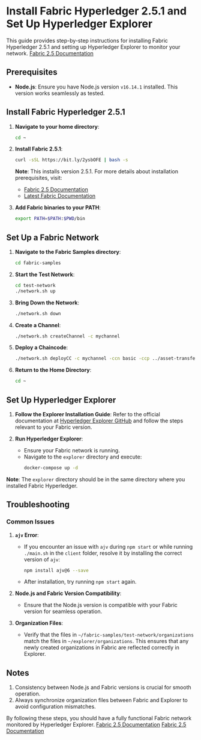 # Install Fabric Hyperledger 2.5.1 and Set Up Hyperledger Explorer

This guide provides step-by-step instructions for installing Fabric Hyperledger 2.5.1 and setting up Hyperledger Explorer to monitor your network.
[Fabric 2.5 Documentation](/src/1.png)
## Prerequisites

- **Node.js**: Ensure you have Node.js version `v16.14.1` installed. This version works seamlessly as tested.

## Install Fabric Hyperledger 2.5.1

1. **Navigate to your home directory**:
   ```bash
   cd ~
   ```

2. **Install Fabric 2.5.1**:
   ```bash
   curl -sSL https://bit.ly/2ysbOFE | bash -s
   ```
   **Note**: This installs version 2.5.1. For more details about installation prerequisites, visit:
   - [Fabric 2.5 Documentation](https://hyperledger-fabric.readthedocs.io/en/release-2.5/getting_started.html)
   - [Latest Fabric Documentation](https://hyperledger-fabric.readthedocs.io/en/latest/)

3. **Add Fabric binaries to your PATH**:
   ```bash
   export PATH=$PATH:$PWD/bin
   ```

## Set Up a Fabric Network

1. **Navigate to the Fabric Samples directory**:
   ```bash
   cd fabric-samples
   ```

2. **Start the Test Network**:
   ```bash
   cd test-network
   ./network.sh up
   ```

3. **Bring Down the Network**:
   ```bash
   ./network.sh down
   ```

4. **Create a Channel**:
   ```bash
   ./network.sh createChannel -c mychannel
   ```

5. **Deploy a Chaincode**:
   ```bash
   ./network.sh deployCC -c mychannel -ccn basic -ccp ../asset-transfer-basic/chaincode-javascript/ -ccl javascript
   ```

6. **Return to the Home Directory**:
   ```bash
   cd ~
   ```

## Set Up Hyperledger Explorer

1. **Follow the Explorer Installation Guide**:
   Refer to the official documentation at [Hyperledger Explorer GitHub](https://github.com/hyperledger-labs/blockchain-explorer) and follow the steps relevant to your Fabric version.

2. **Run Hyperledger Explorer**:
   - Ensure your Fabric network is running.
   - Navigate to the `explorer` directory and execute:
     ```bash
     docker-compose up -d
     ```

**Note**: The `explorer` directory should be in the same directory where you installed Fabric Hyperledger.

## Troubleshooting

### Common Issues

1. **`ajv` Error**:
   - If you encounter an issue with `ajv` during `npm start` or while running `./main.sh` in the `client` folder, resolve it by installing the correct version of `ajv`:
     ```bash
     npm install ajv@6 --save
     ```
   - After installation, try running `npm start` again.

2. **Node.js and Fabric Version Compatibility**:
   - Ensure that the Node.js version is compatible with your Fabric version for seamless operation.

3. **Organization Files**:
   - Verify that the files in `~/fabric-samples/test-network/organizations` match the files in `~/explorer/organizations`. This ensures that any newly created organizations in Fabric are reflected correctly in Explorer.

## Notes

1. Consistency between Node.js and Fabric versions is crucial for smooth operation.
2. Always synchronize organization files between Fabric and Explorer to avoid configuration mismatches.

By following these steps, you should have a fully functional Fabric network monitored by Hyperledger Explorer.
[Fabric 2.5 Documentation](src/2.png)
[Fabric 2.5 Documentation](src/3.png)
